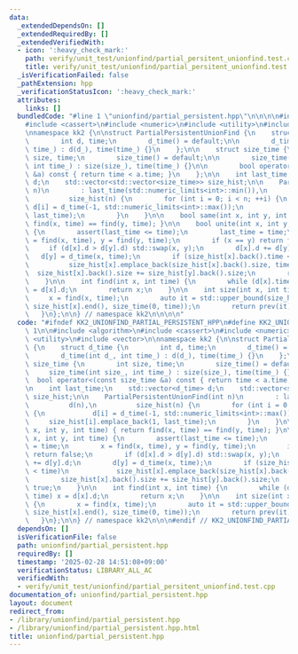 ```yaml
---
data:
  _extendedDependsOn: []
  _extendedRequiredBy: []
  _extendedVerifiedWith:
  - icon: ':heavy_check_mark:'
    path: verify/unit_test/unionfind/partial_persitent_unionfind.test.cpp
    title: verify/unit_test/unionfind/partial_persitent_unionfind.test.cpp
  _isVerificationFailed: false
  _pathExtension: hpp
  _verificationStatusIcon: ':heavy_check_mark:'
  attributes:
    links: []
  bundledCode: "#line 1 \"unionfind/partial_persistent.hpp\"\n\n\n\n#include <algorithm>\n\
    #include <cassert>\n#include <numeric>\n#include <utility>\n#include <vector>\n\
    \nnamespace kk2 {\n\nstruct PartialPersistentUnionFind {\n    struct d_time {\n\
    \        int d, time;\n        d_time() = default;\n\n        d_time(int d_, int\
    \ time_) : d(d_), time(time_) {}\n    };\n\n    struct size_time {\n        int\
    \ size, time;\n        size_time() = default;\n\n        size_time(int size_,\
    \ int time_) : size(size_), time(time_) {}\n\n        bool operator<(const size_time\
    \ &a) const { return time < a.time; }\n    };\n\n    int last_time;\n    std::vector<d_time>\
    \ d;\n    std::vector<std::vector<size_time>> size_hist;\n\n    PartialPersistentUnionFind(int\
    \ n)\n        : last_time(std::numeric_limits<int>::min()),\n          d(n),\n\
    \          size_hist(n) {\n        for (int i = 0; i < n; ++i) {\n           \
    \ d[i] = d_time(-1, std::numeric_limits<int>::max());\n            size_hist[i].emplace_back(1,\
    \ last_time);\n        }\n    }\n\n    bool same(int x, int y, int time) { return\
    \ find(x, time) == find(y, time); }\n\n    bool unite(int x, int y, int time)\
    \ {\n        assert(last_time <= time);\n        last_time = time;\n        x\
    \ = find(x, time), y = find(y, time);\n        if (x == y) return false;\n   \
    \     if (d[x].d > d[y].d) std::swap(x, y);\n        d[x].d += d[y].d;\n     \
    \   d[y] = d_time(x, time);\n        if (size_hist[x].back().time < time)\n  \
    \          size_hist[x].emplace_back(size_hist[x].back().size, time);\n      \
    \  size_hist[x].back().size += size_hist[y].back().size;\n        return true;\n\
    \    }\n\n    int find(int x, int time) {\n        while (d[x].time <= time) x\
    \ = d[x].d;\n        return x;\n    }\n\n    int size(int x, int time) {\n   \
    \     x = find(x, time);\n        auto it = std::upper_bound(size_hist[x].begin(),\
    \ size_hist[x].end(), size_time(0, time));\n        return prev(it)->size;\n \
    \   }\n};\n\n} // namespace kk2\n\n\n\n"
  code: "#ifndef KK2_UNIONFIND_PARTIAL_PERSISTENT_HPP\n#define KK2_UNIONFIND_PARTIAL_PERSISTENT_HPP\
    \ 1\n\n#include <algorithm>\n#include <cassert>\n#include <numeric>\n#include\
    \ <utility>\n#include <vector>\n\nnamespace kk2 {\n\nstruct PartialPersistentUnionFind\
    \ {\n    struct d_time {\n        int d, time;\n        d_time() = default;\n\n\
    \        d_time(int d_, int time_) : d(d_), time(time_) {}\n    };\n\n    struct\
    \ size_time {\n        int size, time;\n        size_time() = default;\n\n   \
    \     size_time(int size_, int time_) : size(size_), time(time_) {}\n\n      \
    \  bool operator<(const size_time &a) const { return time < a.time; }\n    };\n\
    \n    int last_time;\n    std::vector<d_time> d;\n    std::vector<std::vector<size_time>>\
    \ size_hist;\n\n    PartialPersistentUnionFind(int n)\n        : last_time(std::numeric_limits<int>::min()),\n\
    \          d(n),\n          size_hist(n) {\n        for (int i = 0; i < n; ++i)\
    \ {\n            d[i] = d_time(-1, std::numeric_limits<int>::max());\n       \
    \     size_hist[i].emplace_back(1, last_time);\n        }\n    }\n\n    bool same(int\
    \ x, int y, int time) { return find(x, time) == find(y, time); }\n\n    bool unite(int\
    \ x, int y, int time) {\n        assert(last_time <= time);\n        last_time\
    \ = time;\n        x = find(x, time), y = find(y, time);\n        if (x == y)\
    \ return false;\n        if (d[x].d > d[y].d) std::swap(x, y);\n        d[x].d\
    \ += d[y].d;\n        d[y] = d_time(x, time);\n        if (size_hist[x].back().time\
    \ < time)\n            size_hist[x].emplace_back(size_hist[x].back().size, time);\n\
    \        size_hist[x].back().size += size_hist[y].back().size;\n        return\
    \ true;\n    }\n\n    int find(int x, int time) {\n        while (d[x].time <=\
    \ time) x = d[x].d;\n        return x;\n    }\n\n    int size(int x, int time)\
    \ {\n        x = find(x, time);\n        auto it = std::upper_bound(size_hist[x].begin(),\
    \ size_hist[x].end(), size_time(0, time));\n        return prev(it)->size;\n \
    \   }\n};\n\n} // namespace kk2\n\n\n#endif // KK2_UNIONFIND_PARTIAL_PERSISTENT_HPP\n"
  dependsOn: []
  isVerificationFile: false
  path: unionfind/partial_persistent.hpp
  requiredBy: []
  timestamp: '2025-02-28 14:51:08+09:00'
  verificationStatus: LIBRARY_ALL_AC
  verifiedWith:
  - verify/unit_test/unionfind/partial_persitent_unionfind.test.cpp
documentation_of: unionfind/partial_persistent.hpp
layout: document
redirect_from:
- /library/unionfind/partial_persistent.hpp
- /library/unionfind/partial_persistent.hpp.html
title: unionfind/partial_persistent.hpp
---
```

